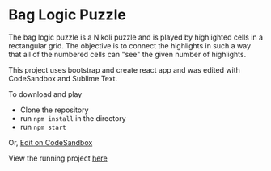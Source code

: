 # Bag Logic Puzzle
The bag logic puzzle is a Nikoli puzzle and is played by highlighted cells in a rectangular grid. The objective is to connect the highlights in such a way that all of the numbered cells can "see" the given number of highlights. 


This project uses bootstrap and create react app and was edited with CodeSandbox and Sublime Text.


To download and play
- Clone the repository
- run ```npm install``` in the directory
- run ```npm start```

Or, [Edit on CodeSandbox](https://codesandbox.io/s/bag-logic-puzzle-evmvj?fontsize=14&hidenavigation=1&theme=dark)

View the running project [here](https://evmvj.csb.app/)
